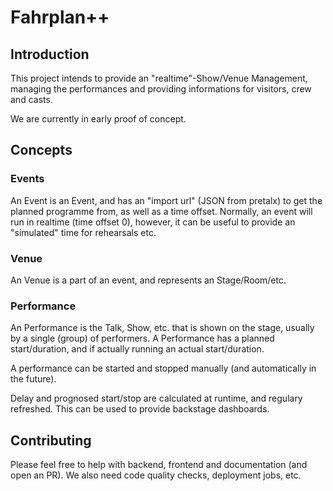 # Fahrplan++

## Introduction

This project intends to provide an "realtime"-Show/Venue Management, managing the performances and providing informations for visitors, crew and casts.

We are currently in early proof of concept.

## Concepts
### Events
An Event is an Event, and has an "import url" (JSON from pretalx) to get the planned programme from, as well as a time offset. Normally, an event will run in realtime (time offset 0), however, it can be useful to provide an "simulated" time for rehearsals etc.

### Venue
An Venue is a part of an event, and represents an Stage/Room/etc.

### Performance
An Performance is the Talk, Show, etc. that is shown on the stage, usually by a single (group) of performers.
A Performance has a planned start/duration, and if actually running an actual start/duration.

A performance can be started and stopped manually (and automatically in the future).

Delay and prognosed start/stop are calculated at runtime, and regulary refreshed. This can be used to provide backstage dashboards.

## Contributing

Please feel free to help with backend, frontend and documentation (and open an PR).
We also need code quality checks, deployment jobs, etc.